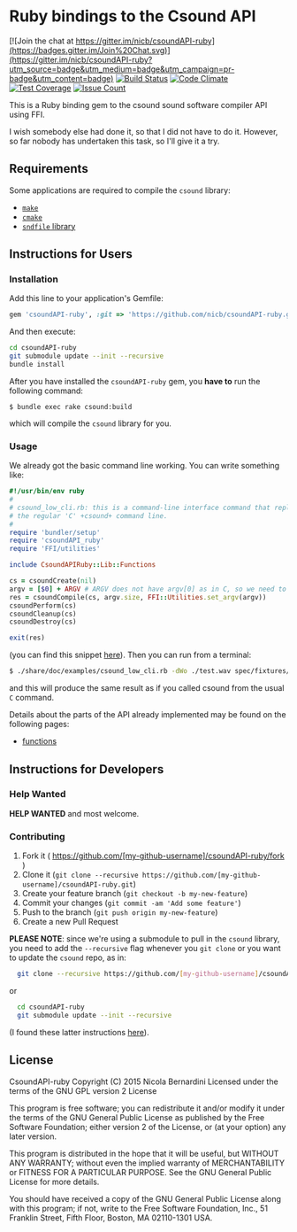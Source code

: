 # Ruby bindings to the Csound API

[![Join the chat at https://gitter.im/nicb/csoundAPI-ruby](https://badges.gitter.im/Join%20Chat.svg)](https://gitter.im/nicb/csoundAPI-ruby?utm_source=badge&utm_medium=badge&utm_campaign=pr-badge&utm_content=badge)
[![Build Status](https://travis-ci.org/nicb/csoundAPI-ruby.svg?branch=master)](https://travis-ci.org/nicb/csoundAPI-ruby)
[![Code Climate](https://codeclimate.com/github/nicb/csoundAPI-ruby/badges/gpa.svg)](https://codeclimate.com/github/nicb/csoundAPI-ruby)
[![Test Coverage](https://codeclimate.com/github/nicb/csoundAPI-ruby/badges/coverage.svg)](https://codeclimate.com/github/nicb/csoundAPI-ruby/coverage)
[![Issue Count](https://codeclimate.com/github/nicb/csoundAPI-ruby/badges/issue_count.svg)](https://codeclimate.com/github/nicb/csoundAPI-ruby)

This is a Ruby binding gem to the csound sound software compiler API using FFI.

I wish somebody else had done it, so that I did not have to do it. However, so
far nobody has undertaken this task, so I'll give it a try.

## Requirements

Some applications are required to compile the `csound` library:

* [`make`](https://www.gnu.org/software/make/)
* [`cmake`](https://cmake.org/)
* [`sndfile` library](http://www.mega-nerd.com/libsndfile/)

## Instructions for Users

### Installation

Add this line to your application's Gemfile:

```ruby
gem 'csoundAPI-ruby', :git => 'https://github.com/nicb/csoundAPI-ruby.git'
```
And then execute:

```sh
cd csoundAPI-ruby
git submodule update --init --recursive
bundle install
```

After you have installed the `csoundAPI-ruby` gem, you **have to** run the
following command:

    $ bundle exec rake csound:build

which will compile the `csound` library for you.

### Usage

We already got the basic command line working. You can write
something like:

```ruby
#!/usr/bin/env ruby
#
# csound_low_cli.rb: this is a command-line interface command that replicates
# the regular 'C' +csound+ command line.
#
require 'bundler/setup'
require 'csoundAPI_ruby'
require 'FFI/utilities'

include CsoundAPIRuby::Lib::Functions

cs = csoundCreate(nil)
argv = [$0] + ARGV # ARGV does not have argv[0] as in C, so we need to add it in front
res = csoundCompile(cs, argv.size, FFI::Utilities.set_argv(argv))
csoundPerform(cs)
csoundCleanup(cs)
csoundDestroy(cs)

exit(res)
```
(you can find this snippet [here](./share/doc/examples/csound_low_cli.rb)). Then you
can run from a terminal:

```sh
$ ./share/doc/examples/csound_low_cli.rb -dWo ./test.wav spec/fixtures/csound/simple.csd
```

and this will produce the same result as if you called csound from the usual
`C` command.

Details about the parts of the API already implemented may be found on the
following pages:

* [functions](lib/csoundAPI_ruby/lib/functions/README.md)

## Instructions for Developers

### Help Wanted

**HELP WANTED** and most welcome.

### Contributing

1. Fork it ( https://github.com/[my-github-username]/csoundAPI-ruby/fork )
1. Clone it (`git clone --recursive https://github.com/[my-github-username]/csoundAPI-ruby.git`)
1. Create your feature branch (`git checkout -b my-new-feature`)
1. Commit your changes (`git commit -am 'Add some feature'`)
1. Push to the branch (`git push origin my-new-feature`)
1. Create a new Pull Request

**PLEASE NOTE**: since we're using a submodule to pull in the `csound`
library, you need to add the `--recursive` flag whenever you `git clone` or
you want to update the `csound` repo, as in:

```sh
  git clone --recursive https://github.com/[my-github-username]/csoundAPI-ruby.git
```

or 

```sh
  cd csoundAPI-ruby
  git submodule update --init --recursive
```

(I found these latter instructions [here](http://stackoverflow.com/questions/3796927/how-to-git-clone-including-submodules)).

## License

  CsoundAPI-ruby
  Copyright (C) 2015 Nicola Bernardini
  Licensed under the terms of the GNU GPL version 2 License

  This program is free software; you can redistribute it and/or modify
  it under the terms of the GNU General Public License as published by
  the Free Software Foundation; either version 2 of the License, or
  (at your option) any later version.

  This program is distributed in the hope that it will be useful,
  but WITHOUT ANY WARRANTY; without even the implied warranty of
  MERCHANTABILITY or FITNESS FOR A PARTICULAR PURPOSE.  See the
  GNU General Public License for more details.

  You should have received a copy of the GNU General Public License along
  with this program; if not, write to the Free Software Foundation, Inc.,
  51 Franklin Street, Fifth Floor, Boston, MA 02110-1301 USA.
